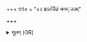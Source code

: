 +++
title = "०२ प्रातर्जितं भगम् उग्रम्"

+++
<details><summary>मूलम् (GR)</summary>

प्रातर्जितं भगम् उग्रं हुवेम  
वयं पुत्रम् अदितेर् यो विधर्ता ।  
आध्रश् चिद् यं मन्यमानस् तुरश् चिद्  
राजा चिद् यं भगं भक्षीत्य् आह ॥
</details>